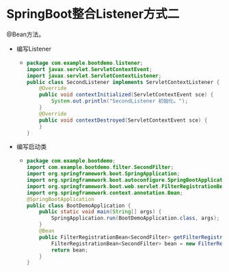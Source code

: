 # SpringBoot整合Listener方式二

@Bean方法。



- 编写Listener

  - ```java
    package com.example.bootdemo.listener;
    import javax.servlet.ServletContextEvent;
    import javax.servlet.ServletContextListener;
    public class SecondListener implements ServletContextListener {
        @Override
        public void contextInitialized(ServletContextEvent sce) {
            System.out.println("SecondListener 初始化。");
        }
        @Override
        public void contextDestroyed(ServletContextEvent sce) {
        }
    }
    ```

- 编写启动类

  - ```java
    package com.example.bootdemo;
    import com.example.bootdemo.filter.SecondFilter;
    import org.springframework.boot.SpringApplication;
    import org.springframework.boot.autoconfigure.SpringBootApplication;
    import org.springframework.boot.web.servlet.FilterRegistrationBean;
    import org.springframework.context.annotation.Bean;
    @SpringBootApplication
    public class BootDemoApplication {
        public static void main(String[] args) {
            SpringApplication.run(BootDemoApplication.class, args);
        }
        @Bean
        public FilterRegistrationBean<SecondFilter> getFilterRegistrationBean() {
            FilterRegistrationBean<SecondFilter> bean = new FilterRegistrationBean(new SecondFilter());
            return bean;
        }
    }
    ```

